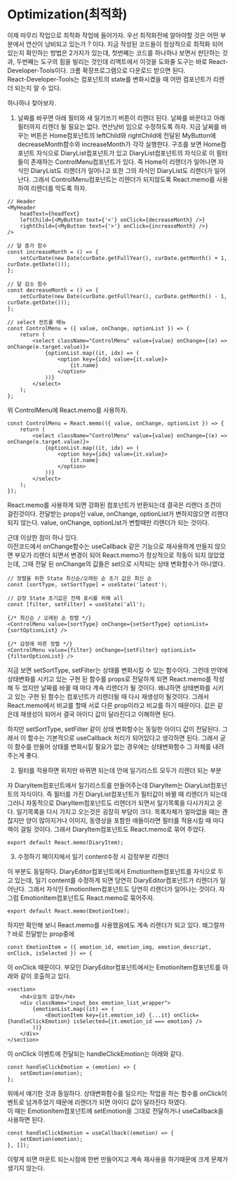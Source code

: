 # Optimization(최적화)

이제 마무리 작업으로 최적화 작업에 들어가자. 우선 최적화전에 알아야할 것은 어떤 부분에서 연산이 낭비되고 있는가 ? 이다. 지금 작성된 코드들이 정상적으로 최적화 되어있는지 확인하는 방법은 2가지가 있는데, 첫번째는 코드를 하나하나 보면서 판단하는 것과, 두번째는 도구의 힘을 빌리는 것인데 리액트에서 이것을 도와줄 도구는 바로 React-Developer-Tools이다. 크롬 확장프로그램으로 다운로드 받으면 된다.  
React-Developer-Tools는 컴포넌트의 state를 변화시켰을 때 어떤 컴포넌트가 리렌더 되는지 알 수 있다.

하나하나 찾아보자.

1. 날짜를 바꾸면 아래 필터와 새 일기쓰기 버튼이 리렌더 된다. 날짜를 바꾼다고 아래 필터까지 리렌더 될 필요는 없다. 연산낭비 임으로 수정하도록 하자.
   지금 날짜를 바꾸는 버튼은 Home컴포넌트의 leftChild와 rightChild에 전달된 MyButton에 decreaseMonth함수와 increaseMonth가 각각 실행한다.
   구조를 보면 Home컴포넌트 자식으로 DiaryList컴포넌트가 있고 DiaryList컴포넌트의 자식으로 이 필터들이 존재하는 ControlMenu컴포넌트가 있다. 즉 Home이 리렌더가 일어나면 자식인 DiaryList도 리렌더가 일어나고 또한 그의 자식인 DiaryList도 리렌더가 일어난다. 그래서 ControlMenu컴포넌트는 리렌더가 되지않도록 React.memo를 사용하여 리렌더를 막도록 하자.

```
// Header
<MyHeader
    headText={headText}
    leftChild={<MyButton text={'<'} onClick={decreaseMonth} />}
    rightChild={<MyButton text={'>'} onClick={increaseMonth} />}
/>
```

```
// 달 증가 함수
const increaseMonth = () => {
    setCurDate(new Date(curDate.getFullYear(), curDate.getMonth() + 1, curDate.getDate()));
};

// 달 감소 함수
const decreaseMonth = () => {
    setCurDate(new Date(curDate.getFullYear(), curDate.getMonth() - 1, curDate.getDate()));
};
```

```
// select 컨트롤 메뉴
const ControlMenu = ({ value, onChange, optionList }) => {
    return (
        <select className="ControlMenu" value={value} onChange={(e) => onChange(e.target.value)}>
            {optionList.map((it, idx) => (
                <option key={idx} value={it.value}>
                    {it.name}
                </option>
            ))}
        </select>
    );
};
```

위 ControlMenu에 React.memo를 사용하자.

```
const ControlMenu = React.memo(({ value, onChange, optionList }) => {
    return (
        <select className="ControlMenu" value={value} onChange={(e) => onChange(e.target.value)}>
            {optionList.map((it, idx) => (
                <option key={idx} value={it.value}>
                    {it.name}
                </option>
            ))}
        </select>
    );
});
```

React.memo를 사용하게 되면 강화된 컴포넌트가 반환되는데 결국은 리렌더 조건이 걸린것이다. 전달받는 props인 value, onChange, optionList가 변하지않으면 리렌더 되지 않는다. value, onChange, optionList가 변할때만 리렌더가 되는 것이다.

근데 이상한 점이 하나 있다.  
이전코드에서 onChange함수는 useCallback 같은 기능으로 재사용하게 만들지 않으면 부모가 리렌더 되면서 변경이 되어 React.memo가 정상적으로 작동이 되지 않았었는데,
그때 전달 된 onChange의 값들은 set으로 시작되는 상태 변화함수가 아니였다.

```
// 정렬을 위한 State 최신순/오래된 순 초기 값은 최신 순
const [sortType, setSortType] = useState('latest');

// 감정 State 초기값은 전체 표시를 위해 all
const [filter, setFilter] = useState('all');

{/* 최신순 / 오래된 순 정렬 */}
<ControlMenu value={sortType} onChange={setSortType} optionList={sortOptionList} />

{/* 감정에 따른 정렬 */}
<ControlMenu value={filter} onChange={setFilter} optionList={filterOptionList} />
```

지금 보면 setSortType, setFilter는 상태를 변화시킬 수 있는 함수이다. 그런데 만약에 상태변화를 시키고 있는 구현 된 함수를 props로 전달하게 되면 React.memo를 작성해 두 었지만 날짜를 바꿀 때 마다 계속 리렌더가 될 것이다. 왜냐하면 상태변화를 시키고 있는 구현 된 함수는 컴포넌트가 리렌더될 때 다시 재생성이 될것이다. 그래서 React.memo에서 비교를 할때 서로 다른 prop이라고 비교를 하기 때문이다. 값은 같은데 재생성이 되어서 결국 아이디 값이 달라진다고 이해하면 된다.

하지만 setSortType, setFilter 같이 상태 변화함수는 동일한 아이디 값이 전달된다. 그래서 이 함수는 기본적으로 useCallback 처리가 되어있다고 생각하면 된다. 그래서 굳이 함수를 만들어 상태를 변화시킬 필요가 없는 경우에는 상태변화함수 그 자체를 내려주는게 좋다.

2. 필터를 적용하면 위치만 바뀌면 되는데 안에 일기리스트 모두가 리렌더 되는 부분

자 DiaryItem컴포넌트에서 일기리스트를 만들어주는데 DiaryItem는 DiaryList컴포넌트의 자식이다. 즉 필터를 가진 DiaryList컴포넌트가 필터값이 바뀔 때 리렌더가 되는데 그러니 자동적으로 DiaryItem컴포넌트도 리렌더가 되면서 일기목록을 다시가지고 온다. 일기목록을 다시 가지고 오는것은 굉장히 부담이 크다. 목록자체가 얼마없을 때는 괜찮지만 양이 많아지거나 이미지, 동영상을 포함한 애들이라면 필터를 적용시킬 때 마다 렉이 걸릴 것이다. 그래서 DiaryItem컴포넌트도 React.memo로 묶어 주었다.

```
export default React.memo(DiaryItem);
```

3. 수정하기 페이지에서 일기 content수정 시 감정부분 리렌더

이 부분도 동일하다. DiaryEditor컴포넌트에서 EmotionItem컴포넌트를 자식으로 두고 있는데, 일기 content를 수정하게 되면 당연히 DiaryEditor컴포넌트가 리렌더가 일어난다. 그래서 자식인 EmotionItem컴포넌트도 당연히 리렌더가 일어나는 것이다. 자 그럼 EmotionItem컴포넌트도 React.memo로 묶어주자.

```
export default React.memo(EmotionItem);
```

하지만 확인해 보니 React.memo를 사용했음에도 계속 리렌더가 되고 있다. 왜그럴까 ? 바로 전달받는 prop중에

```
const EmotionItem = ({ emotion_id, emotion_img, emotion_descript, onClick, isSelected }) => {
```

이 onClick 때문이다. 부모인 DiaryEditor컴포넌트에서는 EmotionItem컴포넌트를 아래와 같이 호출하고 있다.

```
<section>
    <h4>오늘의 감정</h4>
    <div className="input_box emotion_list_wrapper">
        {emotionList.map((it) => (
            <EmotionItem key={it.emotion_id} {...it} onClick={handleClickEmotion} isSelected={it.emotion_id === emotion} />
        ))}
    </div>
</section>
```

이 onClick 이벤트에 전달되는 handleClickEmotion는 아래와 같다.

```
const handleClickEmotion = (emotion) => {
    setEmotion(emotion);
};
```

위에서 얘기한 것과 동일하다. 상태변화함수를 일으키는 작업을 하는 함수를 onClick이벤트로 넘겨주었기 때문에 리렌더가 되면 아이디 값이 달라진다 하였다.  
이 때는 EmotionItem컴포넌트에 setEmotion을 그대로 전달하거나 useCallback을 사용하면 된다.

```
const handleClickEmotion = useCallback((emotion) => {
    setEmotion(emotion);
}, []);
```

이렇게 되면 마운트 되는시점에 한번 만들어지고 계속 재사용을 하기때문에 크게 문제가 생기지 않는다.
